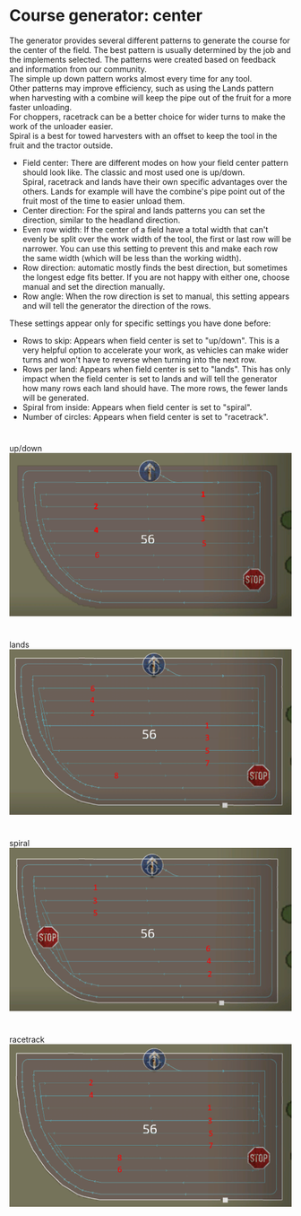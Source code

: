 # Course generator: center

  
The generator provides several different patterns to generate the course for the center of the field. The best pattern is usually determined by the job and the implements selected. The patterns were created based on feedback and information from our community.  
The simple up down pattern works almost every time for any tool.   
Other patterns may improve efficiency, such as using the Lands pattern when harvesting with a combine will keep the pipe out of the fruit for a more faster unloading.  
For choppers, racetrack can be a better choice for wider turns to make the work of the unloader easier.  
Spiral is a best for towed harvesters with an offset to keep the tool in the fruit and the tractor outside.  


  
- Field center: There are different modes on how your field center pattern should look like. The classic and most used one is up/down.  
Spiral, racetrack and lands have their own specific advantages over the others. Lands for example will have the combine's pipe point out of the fruit most of the time to easier unload them.  
- Center direction: For the spiral and lands patterns you can set the direction, similar to the headland direction.  
- Even row width: If the center of a field have a total width that can't evenly be split over the work width of the tool, the first or last row will be narrower. You can use this setting to prevent this and make each row the same width (which will be less than the working width).  
- Row direction: automatic mostly finds the best direction, but sometimes the longest edge fits better. If you are not happy with either one, choose manual and set the direction manually.  
- Row angle: When the row direction is set to manual, this setting appears and will tell the generator the direction of the rows.  
  
These settings appear only for specific settings you have done before:  
- Rows to skip: Appears when field center is set to "up/down". This is a very helpful option to accelerate your work, as vehicles can make wider turns and won't have to reverse when turning into the next row.  
- Rows per land: Appears when field center is set to "lands". This has only impact when the field center is set to lands and will tell the generator how many rows each land should have. The more rows, the fewer lands will be generated.  
- Spiral from inside: Appears when field center is set to "spiral".  
- Number of circles: Appears when field center is set to "racetrack".  


# 
up/down
![Image](../assets/images/updown_0_0_1024_591.png)

# 
lands
![Image](../assets/images/lands_0_0_1024_599.png)

# 
spiral
![Image](../assets/images/spiral_0_0_1024_590.png)

# 
racetrack
![Image](../assets/images/racetrack_0_0_1024_589.png)

